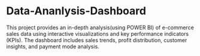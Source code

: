 # Data-Ananlysis-Dashboard
This project provides an in-depth analysis(using POWER BI) of e-commerce sales data using interactive visualizations and key performance indicators (KPIs). The dashboard includes sales trends, profit distribution, customer insights, and payment mode analysis.
